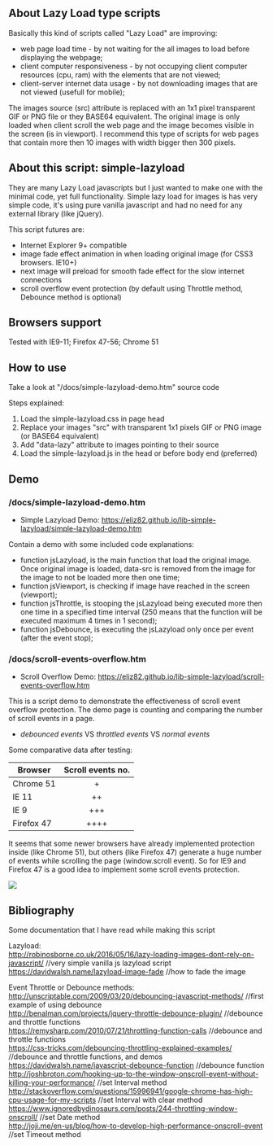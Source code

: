 ## About Lazy Load type scripts
Basically this kind of scripts called "Lazy Load" are improving:
* web page load time - by not waiting for the all images to load before displaying the webpage;
* client computer responsiveness - by not occupying client computer resources (cpu, ram) with the elements that are not viewed;
* client-server internet data usage - by not downloading images that are not viewed (usefull for mobile);

The images source (src) attribute is replaced with an 1x1 pixel transparent GIF or PNG file or they BASE64 equivalent. The original image is only loaded when client scroll the web page and the image becomes visible in the screen (is in viewport).
I recommend this type of scripts for web pages that contain more then 10 images with width bigger then 300 pixels.

## About this script: simple-lazyload
They are many Lazy Load javascripts but I just wanted to make one with the minimal code, yet full functionality. Simple lazy load for images is has very simple code, it's using pure vanilla javascript and had no need for any external library (like jQuery). 

This script futures are:
* Internet Explorer 9+ compatible
* image fade effect animation in when loading original image (for CSS3 browsers. IE10+)
* next image will preload for smooth fade effect for the slow internet connections
* scroll overflow event protection (by default using Throttle method, Debounce method is optional)

## Browsers support
Tested with IE9-11; Firefox 47-56; Chrome 51

## How to use
Take a look at "/docs/simple-lazyload-demo.htm" source code

Steps explained:
1. Load the simple-lazyload.css in page head
2. Replace your images "src" with transparent 1x1 pixels GIF or PNG image (or BASE64 equivalent)
3. Add "data-lazy" attribute to images pointing to their source
3. Load the simple-lazyload.js in the head or before body end (preferred)

## Demo
### /docs/simple-lazyload-demo.htm
* Simple Lazyload Demo: https://eliz82.github.io/lib-simple-lazyload/simple-lazyload-demo.htm

Contain a demo with some included code explanations:
* function jsLazyload, is the main function that load the original image. Once original image is loaded, data-src is removed from the image for the image to not be loaded more then one time;
* function jsViewport, is checking if image have reached in the screen (viewport);
* function jsThrottle, is stooping the jsLazyload being executed more then one time in a specified time interval (250 means that the function will be executed maximum 4 times in 1 second);
* function jsDebounce, is executing the jsLazyload only once per event (after the event stop);

### /docs/scroll-events-overflow.htm
* Scroll Overflow Demo: https://eliz82.github.io/lib-simple-lazyload/scroll-events-overflow.htm

This is a script demo to demonstrate the effectiveness of scroll event overflow protection. The demo page is counting and comparing the number of scroll events in a page.
* *debounced events* VS *throttled events* VS *normal events*

Some comparative data after testing:

| Browser       | Scroll events no. |
| ------------- |:-----------------:|
| Chrome 51     | +                 |
| IE 11         | ++                |
| IE 9          | +++               |
| Firefox 47    | ++++              |

It seems that some newer browsers have already implemented protection inside (like Chrome 51), but others (like Firefox 47) generate a huge number of events while scrolling the page (window.scroll event). So for IE9 and Firefox 47 is a good idea to implement some scroll events protection.

<img src="https://raw.githubusercontent.com/eliz82/simple-lazyload/master/docs/scroll-events-compare.png" />

## Bibliography
Some documentation that I have read while making this script

Lazyload: <br>
http://robinosborne.co.uk/2016/05/16/lazy-loading-images-dont-rely-on-javascript/ //very simple vanilla js lazyload script <br>
https://davidwalsh.name/lazyload-image-fade //how to fade the image <br>

Event Throttle or Debounce methods: <br>
http://unscriptable.com/2009/03/20/debouncing-javascript-methods/ //first example of using debounce <br>
http://benalman.com/projects/jquery-throttle-debounce-plugin/ //debounce and throttle functions <br>
https://remysharp.com/2010/07/21/throttling-function-calls //debounce and throttle functions <br>
https://css-tricks.com/debouncing-throttling-explained-examples/ //debounce and throttle functions, and demos <br>
https://davidwalsh.name/javascript-debounce-function //debounce function <br>
http://joshbroton.com/hooking-up-to-the-window-onscroll-event-without-killing-your-performance/ //set Interval method <br>
http://stackoverflow.com/questions/15996941/google-chrome-has-high-cpu-usage-for-my-scripts //set Interval with clear method <br>
https://www.ignoredbydinosaurs.com/posts/244-throttling-window-onscroll/ //set Date method <br>
http://joji.me/en-us/blog/how-to-develop-high-performance-onscroll-event //set Timeout method <br>
